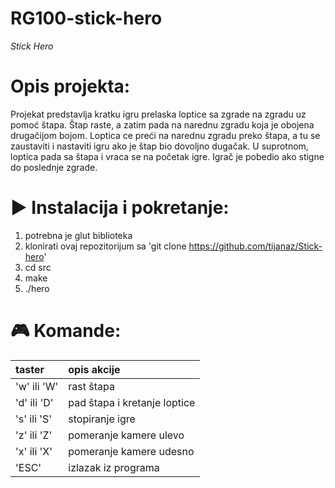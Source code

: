 # RG100-stick-hero
*Stick Hero*

# Opis projekta:
Projekat predstavlja kratku igru prelaska loptice sa zgrade na zgradu uz pomoć štapa. Štap raste, a zatim pada na narednu zgradu koja je obojena drugačijom bojom. Loptica ce preći na narednu zgradu preko štapa, a tu se zaustaviti i nastaviti igru ako je štap bio dovoljno dugačak. U suprotnom, loptica pada sa štapa i vraca se na početak igre. Igrač je pobedio ako stigne do poslednje zgrade. 

# ▶️ Instalacija i pokretanje:
1. potrebna je glut biblioteka
2. klonirati ovaj repozitorijum sa 'git clone https://github.com/tijanaz/Stick-hero'
3. cd src
4. make
5. ./hero

# 🎮 Komande:
|**taster**|**opis akcije**|
|:--|:--|
|'w' ili 'W'| rast štapa |
|'d' ili 'D'| pad štapa i kretanje loptice |
|'s' ili 'S'| stopiranje igre |
|'z' ili 'Z'| pomeranje kamere ulevo |
|'x' ili 'X'| pomeranje kamere udesno |
|'ESC'| izlazak iz programa |
